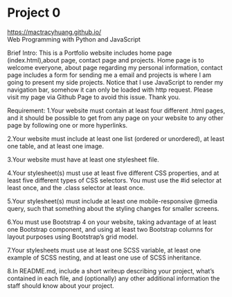# Project 0
https://mactracyhuang.github.io/  
Web Programming with Python and JavaScript

Brief Intro:
  This is a Portfolio website includes home page (index.html),about page, contact page and projects.
  Home page is to welcome everyone, about page regarding my personal information, contact page includes a form for sending me a email and projects is where I am going to present my side projects.
  Notice that I use JavaScript to render my navigation bar, somehow it can only be loaded with http request. Please visit my page via Github Page to avoid this issue. Thank you.


Requirement:
1.Your website must contain at least four different .html pages, and it should be possible to get from any page on your website to any other page by following one or more hyperlinks.  

2.Your website must include at least one list (ordered or unordered), at least one table, and at least one image.  

3.Your website must have at least one stylesheet file.  

4.Your stylesheet(s) must use at least five different CSS properties, and at least five different types of CSS selectors. You must use the #id selector at least once, and the .class selector at least once.  

5.Your stylesheet(s) must include at least one mobile-responsive @media query, such that something about the styling changes for smaller screens.  

6.You must use Bootstrap 4 on your website, taking advantage of at least one Bootstrap component, and using at least two Bootstrap columns for layout purposes using Bootstrap’s grid model.  

7.Your stylesheets must use at least one SCSS variable, at least one example of SCSS nesting, and at least one use of SCSS inheritance.  

8.In README.md, include a short writeup describing your project, what’s contained in each file, and (optionally) any other additional information the staff should know about your project.  
